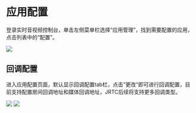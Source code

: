 # 应用配置

登录实时音视频控制台，单击左侧菜单栏选择“应用管理”，找到需要配置的应用，点击列表中的“配置”。

![](https://github.com/jdcloudcom/cn/blob/cn-Real-Time-Communication/image/Real-Time-Communicat/RTC-%E5%BA%94%E7%94%A8%E9%85%8D%E7%BD%AE%E5%85%A5%E5%8F%A3.png)

## 回调配置

进入应用配置页面，默认显示回调配置tab栏，点击”更改“即可进行回调配置，目前支持配置房间回调地址和媒体回调地址，JRTC后续将支持更多回调类型。

![](https://github.com/jdcloudcom/cn/blob/cn-Real-Time-Communication/image/Real-Time-Communicat/RTC%E5%BA%94%E7%94%A8%E7%AE%A1%E7%90%86-%E9%85%8D%E7%BD%AE.png)
![](https://github.com/jdcloudcom/cn/blob/cn-Real-Time-Communication/image/Real-Time-Communicat/RTC-%E5%9B%9E%E8%B0%83%E9%85%8D%E7%BD%AE.png)
